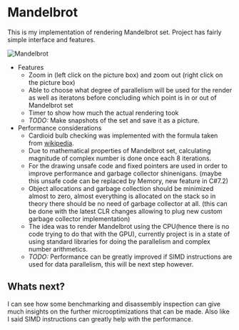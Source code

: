# Mandelbrot

This is my implementation of rendering Mandelbrot set.
Project has fairly simple interface and features.

![Mandelbrot](https://image.ibb.co/e1A9he/Mandelbrot.png)

- Features
	- Zoom in (left click on the picture box) and zoom out (right click on the picture box)
	- Able to choose what degree of parallelism will be used for the render as well as iteratons before concluding which point is in or out of Mandelbrot set
	- Timer to show how much the actual rendering took
	- _TODO:_ Make snapshots of the set and save it as a picture.
- Performance considerations
	- Cardioid bulb checking was implemented with the formula taken from [wikipedia](https://en.wikipedia.org/wiki/Mandelbrot_set#Optimizations).
	- Due to mathematical properties of Mandelbrot set, calculating magnitude of complex number is done once each 8 iterations.
	- For the drawing unsafe code and fixed pointers are used in order to improve performance and garbage collector shinenigans. (maybe this unsafe code can be replaced by Memory<T>, new feature in C#7.2)
	- Object allocations and garbage collection should be minimized almost to zero, almost everything is allocated on the stack so in theory there should be no need of garbage collector at all. (this can be done with the latest CLR changes allowing to plug new custom garbage collector implementation)
	- The idea was to render Mandelbrot using the CPU(hence there is no code trying to do that with the GPU), currently project is in a state of using standard libraries for doing the parallelism and complex number arithmetics.
	- _TODO:_ Performance can be greatly improved if SIMD instructions are used for data parallelism, this will be next step however.

## Whats next?
I can see how some benchmarking and disassembly inspection can give much insights on the further microoptimizations that can be made. Also like I said SIMD instructions can greatly help with the performance.
